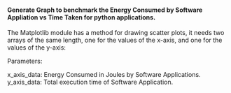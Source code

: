 #### Generate Graph to benchmark the Energy Consumed by Software Appliation vs Time Taken for python applications.

The Matplotlib module has a method for drawing scatter plots, it needs two arrays of the same length, one for the values of the x-axis, and one for the values of the y-axis:

Parameters:

x_axis_data: Energy Consumed in Joules by Software Applications.
y_axis_data: Total execution time of Software Application.